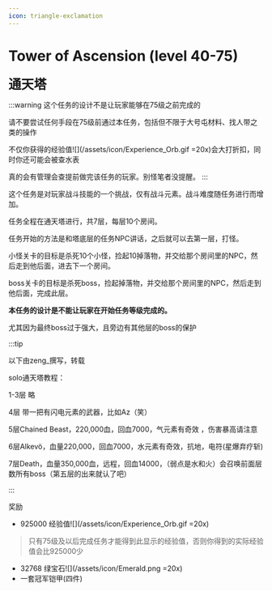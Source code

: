 ```yaml
---
icon: triangle-exclamation
---
```



# Tower of Ascension (level 40-75)
<span style="font-size: 25px;">**通天塔**</span>

:::warning
这个任务的设计不是让玩家能够在75级之前完成的

请不要尝试任何手段在75级前通过本任务，包括但不限于大号屯材料、找人带之类的操作

不仅你获得的经验值![](/assets/icon/Experience_Orb.gif =20x)会大打折扣，同时你还可能会被查水表

真的会有管理会查提前做完该任务的玩家。别怪笔者没提醒。
:::

这个任务是对玩家战斗技能的一个挑战，仅有战斗元素。战斗难度随任务进行而增加。

任务全程在通天塔进行，共7层，每层10个房间。

任务开始的方法是和塔底层的任务NPC讲话，之后就可以去第一层，打怪。

小怪关卡的目标是杀死10个小怪，捡起10掉落物，并交给那个房间里的NPC，然后走到他后面，进去下一个房间。

boss关卡的目标是杀死boss，捡起掉落物，并交给那个房间里的NPC，然后走到他后面，完成此层。

**本任务的设计是不能让玩家在开始任务等级完成的。**

尤其因为最终boss过于强大，且旁边有其他层的boss的保护


:::tip

以下由zeng_撰写，转载

solo通天塔教程：

1-3层   略

4层 带一把有闪电元素的武器，比如Az（笑）

5层Chained Beast，220,000血，回血7000，气元素有奇效 ，伤害暴高请注意

6层Alkevö，血量220,000，回血7000，水元素有奇效，抗地，电符(星爆弃疗斩)

7层Death，血量350,000血，远程，回血14000，（弱点是水和火）会召唤前面层数所有boss（第五层的出来就认了吧）

:::

奖励
+ 925000 经验值![](/assets/icon/Experience_Orb.gif =20x)
>只有75级及以后完成任务才能得到此显示的经验值，否则你得到的实际经验值会比925000少
+ 32768 绿宝石![](/assets/icon/Emerald.png =20x)
+ 一套冠军铠甲(四件)
